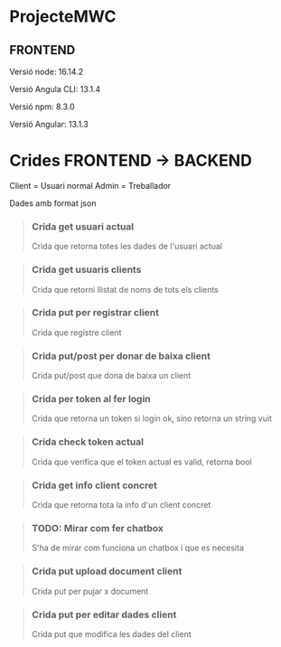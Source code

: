 # ProjecteMWC

## FRONTEND

Versió node: 16.14.2

Versió Angula CLI: 13.1.4

Versió npm: 8.3.0

Versió Angular: 13.1.3

# Crides FRONTEND -> BACKEND

Client = Usuari normal
Admin = Treballador

Dades amb format json



> ### Crida get usuari actual
> Crida que retorna totes les dades de l'usuari actual


> ### Crida get usuaris clients
> Crida que retorni llistat de noms de tots els clients


> ### Crida put per registrar client
> Crida que registre client


> ### Crida put/post per donar de baixa client
> Crida put/post que dona de baixa un client


> ### Crida per token al fer login
> Crida que retorna un token si login ok, sino retorna un string vuit


> ### Crida check token actual
> Crida que verifica que el token actual es valid, retorna bool


> ### Crida get info client concret
> Crida que retorna tota la info d'un client concret


> ### TODO: Mirar com fer chatbox
> S'ha de mirar com funciona un chatbox i que es necesita


> ### Crida put upload document client
> Crida put per pujar x document


> ### Crida put per editar dades client
> Crida put que modifica les dades del client
